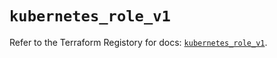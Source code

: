 # `kubernetes_role_v1`

Refer to the Terraform Registory for docs: [`kubernetes_role_v1`](https://registry.terraform.io/providers/hashicorp/kubernetes/2.21.0/docs/resources/role_v1).
